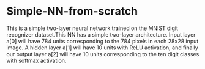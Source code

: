 # Simple-NN-from-scratch

This is a simple two-layer neural network trained on the MNIST digit recognizer dataset.This NN has a simple two-layer architecture. Input layer  a[0]  will have 784 units corresponding to the 784 pixels in each 28x28 input image. A hidden layer  a[1]  will have 10 units with ReLU activation, and finally our output layer  a[2]  will have 10 units corresponding to the ten digit classes with softmax activation.

